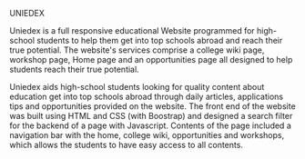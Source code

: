 
UNIEDEX

Uniedex is a full responsive educational Website programmed for high-school students to help them get into top schools abroad and reach their true potential. The website's services comprise a college wiki page, workshop page, Home page and an opportunities page all designed to help students reach their true potential. 

Uniedex aids high-school students looking for quality content about education get into top schools abroad through daily articles, applications tips and opportunities provided on the website. The front end of the website was built using HTML and CSS (with Boostrap) and designed a search filter for the backend of a page with Javascript. Contents of the page included a navigation bar with the home, college wiki, opportunities and workshops, which allows the students to have easy access to all contents.
